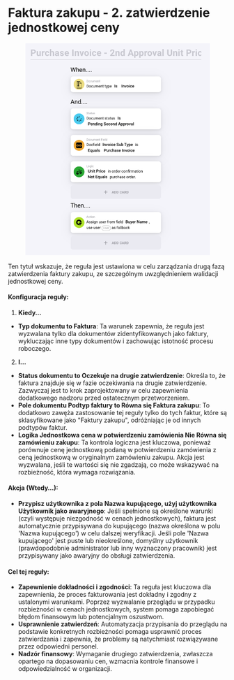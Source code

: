 # Faktura zakupu - 2. zatwierdzenie jednostkowej ceny

<figure><img src="../../../.gitbook/assets/Bildschirmfoto 2024-05-03 um 14.55.09.png" alt=""><figcaption></figcaption></figure>

Ten tytuł wskazuje, że reguła jest ustawiona w celu zarządzania drugą fazą zatwierdzenia faktury zakupu, ze szczególnym uwzględnieniem walidacji jednostkowej ceny.

#### Konfiguracja reguły:

1. **Kiedy…**
* **Typ dokumentu to Faktura**: Ta warunek zapewnia, że reguła jest wyzwalana tylko dla dokumentów zidentyfikowanych jako faktury, wykluczając inne typy dokumentów i zachowując istotność procesu roboczego.
2. **I…**
* **Status dokumentu to Oczekuje na drugie zatwierdzenie**: Określa to, że faktura znajduje się w fazie oczekiwania na drugie zatwierdzenie. Zazwyczaj jest to krok zaprojektowany w celu zapewnienia dodatkowego nadzoru przed ostatecznym przetworzeniem.
* **Pole dokumentu Podtyp faktury to Równa się Faktura zakupu**: To dodatkowo zawęża zastosowanie tej reguły tylko do tych faktur, które są sklasyfikowane jako "Faktury zakupu", odróżniając je od innych podtypów faktur.
* **Logika Jednostkowa cena w potwierdzeniu zamówienia Nie Równa się zamówieniu zakupu**: Ta kontrola logiczna jest kluczowa, ponieważ porównuje cenę jednostkową podaną w potwierdzeniu zamówienia z ceną jednostkową w oryginalnym zamówieniu zakupu. Akcja jest wyzwalana, jeśli te wartości się nie zgadzają, co może wskazywać na rozbieżność, która wymaga rozwiązania.

#### Akcja (Wtedy…):

* **Przypisz użytkownika z pola Nazwa kupującego, użyj użytkownika Użytkownik jako awaryjnego**: Jeśli spełnione są określone warunki (czyli występuje niezgodność w cenach jednostkowych), faktura jest automatycznie przypisywana do kupującego (nazwa określona w polu 'Nazwa kupującego') w celu dalszej weryfikacji. Jeśli pole 'Nazwa kupującego' jest puste lub nieokreślone, domyślny użytkownik (prawdopodobnie administrator lub inny wyznaczony pracownik) jest przypisywany jako awaryjny do obsługi zatwierdzenia.

#### Cel tej reguły:

* **Zapewnienie dokładności i zgodności**: Ta reguła jest kluczowa dla zapewnienia, że proces fakturowania jest dokładny i zgodny z ustalonymi warunkami. Poprzez wyzwalanie przeglądu w przypadku rozbieżności w cenach jednostkowych, system pomaga zapobiegać błędom finansowym lub potencjalnym oszustwom.
* **Usprawnienie zatwierdzeń**: Automatyzacja przypisania do przeglądu na podstawie konkretnych rozbieżności pomaga usprawnić proces zatwierdzania i zapewnia, że problemy są natychmiast rozwiązywane przez odpowiedni personel.
* **Nadzór finansowy**: Wymaganie drugiego zatwierdzenia, zwłaszcza opartego na dopasowaniu cen, wzmacnia kontrole finansowe i odpowiedzialność w organizacji.
